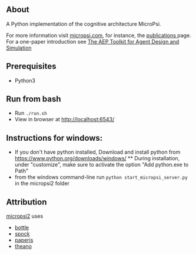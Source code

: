 About
-----
A Python implementation of the cognitive architecture MicroPsi.

For more information visit [micropsi.com](http://www.micropsi.com), for instance, the [publications ](http://www.micropsi.com/publications/publications.html) page. For a one-paper introduction see [The AEP Toolkit for Agent Design and Simulation](http://www.micropsi.com/publications/assets/BachVuineMates2003.pdf)


Prerequisites
-----
* Python3


Run from bash
-----
* Run `./run.sh`
* View in browser at [http://localhost:6543/](http://localhost:6543/)


Instructions for windows:
-----
* If you don't have python installed, Download and install python from https://www.python.org/downloads/windows/
** During installation, under "customize", make sure to activate the option "Add python.exe to Path"
* from the windows command-line run `python start_micropsi_server.py` in the micropsi2 folder


Attribution
-----
[micropsi2](https://github.com/joschabach/micropsi2) uses 

* [bottle](https://github.com/defnull/bottle)
* [spock](https://github.com/nickelpro/spock)
* [paperjs](http://github.com/paperjs/paper.js)
* [theano](https://github.com/Theano/Theano)
